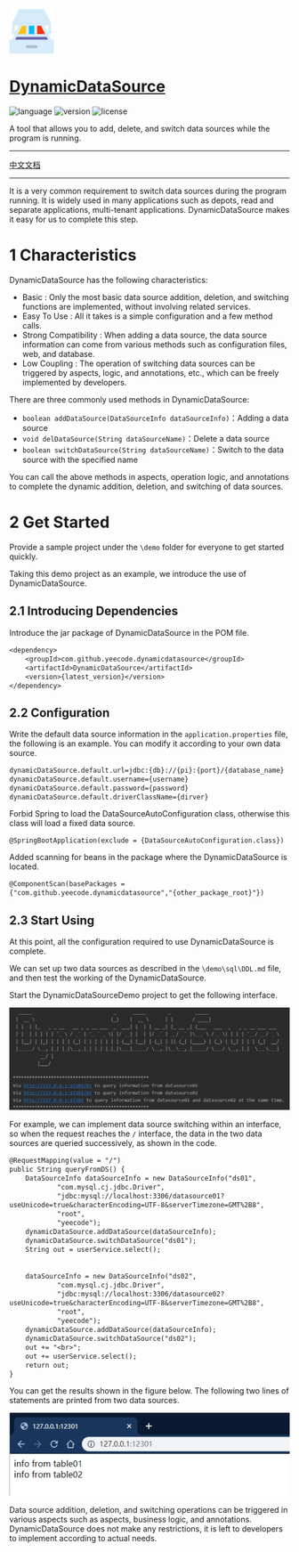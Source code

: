 <div align="left">
<img src="./pic/logo.png" height="80px" alt="DynamicDataSource" >
</div>

# [DynamicDataSource](https://github.com/yeecode/DynamicDataSource)
![language](https://img.shields.io/badge/language-java-green.svg)
![version](https://img.shields.io/badge/mvn-0.0.1-blue.svg?style=flat)
![license](https://img.shields.io/badge/license-Apache-brightgreen.svg)


A tool that allows you to add, delete, and switch data sources while the program is running.

---

[中文文档](./README_CN.md)

---

It is a very common requirement to switch data sources during the program running. It is widely used in many applications such as depots, read and separate applications, multi-tenant applications. DynamicDataSource makes it easy for us to complete this step.

# 1 Characteristics


DynamicDataSource has the following characteristics:

- Basic : Only the most basic data source addition, deletion, and switching functions are implemented, without involving related services.
- Easy To Use : All it takes is a simple configuration and a few method calls.
- Strong Compatibility : When adding a data source, the data source information can come from various methods such as configuration files, web, and database.
- Low Coupling : The operation of switching data sources can be triggered by aspects, logic, and annotations, etc., which can be freely implemented by developers.

There are three commonly used methods in DynamicDataSource:

- `boolean addDataSource(DataSourceInfo dataSourceInfo)`：Adding a data source
- `void delDataSource(String dataSourceName)`：Delete a data source
- `boolean switchDataSource(String dataSourceName)`：Switch to the data source with the specified name

You can call the above methods in aspects, operation logic, and annotations to complete the dynamic addition, deletion, and switching of data sources.

# 2 Get Started

Provide a sample project under the `\demo` folder for everyone to get started quickly. 

Taking this demo project as an example, we introduce the use of DynamicDataSource.

## 2.1 Introducing Dependencies

Introduce the jar package of DynamicDataSource in the POM file.

```
<dependency>
    <groupId>com.github.yeecode.dynamicdatasource</groupId>
    <artifactId>DynamicDataSource</artifactId>
    <version>{latest_version}</version>
</dependency>
```

## 2.2 Configuration

Write the default data source information in the `application.properties` file, the following is an example. You can modify it according to your own data source.

```
dynamicDataSource.default.url=jdbc:{db}://{pi}:{port}/{database_name}
dynamicDataSource.default.username={username}
dynamicDataSource.default.password={password}
dynamicDataSource.default.driverClassName={dirver}
```

Forbid Spring to load the DataSourceAutoConfiguration class, otherwise this class will load a fixed data source.

```
@SpringBootApplication(exclude = {DataSourceAutoConfiguration.class})
```

Added scanning for beans in the package where the DynamicDataSource is located.

```
@ComponentScan(basePackages = {"com.github.yeecode.dynamicdatasource","{other_package_root}"})
```

## 2.3 Start Using

At this point, all the configuration required to use DynamicDataSource is complete.

We can set up two data sources as described in the `\demo\sql\DDL.md` file, and then test the working of the DynamicDataSource.

Start the DynamicDataSourceDemo project to get the following interface.

![interface](./pic/demo.png)

For example, we can implement data source switching within an interface, so when the request reaches the `/` interface, the data in the two data sources are queried successively, as shown in the code.

```
@RequestMapping(value = "/")
public String queryFromDS() {
    DataSourceInfo dataSourceInfo = new DataSourceInfo("ds01",
            "com.mysql.cj.jdbc.Driver",
            "jdbc:mysql://localhost:3306/datasource01?useUnicode=true&characterEncoding=UTF-8&serverTimezone=GMT%2B8",
            "root",
            "yeecode");
    dynamicDataSource.addDataSource(dataSourceInfo);
    dynamicDataSource.switchDataSource("ds01");
    String out = userService.select();


    dataSourceInfo = new DataSourceInfo("ds02",
            "com.mysql.cj.jdbc.Driver",
            "jdbc:mysql://localhost:3306/datasource02?useUnicode=true&characterEncoding=UTF-8&serverTimezone=GMT%2B8",
            "root",
            "yeecode");
    dynamicDataSource.addDataSource(dataSourceInfo);
    dynamicDataSource.switchDataSource("ds02");
    out += "<br>";
    out += userService.select();
    return out;
}
```
You can get the results shown in the figure below. The following two lines of statements are printed from two data sources.

![Results](./pic/web.png)

Data source addition, deletion, and switching operations can be triggered in various aspects such as aspects, business logic, and annotations. DynamicDataSource does not make any restrictions, it is left to developers to implement according to actual needs.